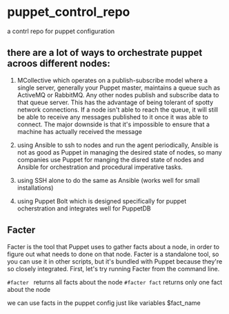 # puppet_control_repo
a contrl repo for puppet configuration


## there are a lot of ways to orchestrate puppet acroos different nodes:
1. MCollective which operates on a publish-subscribe model where a single server, generally your Puppet master, maintains a queue such as ActiveMQ or RabbitMQ. Any other nodes publish and subscribe data to that queue server. This has the advantage of being tolerant of spotty network connections. If a node isn't able to reach the queue, it will still be able to receive any messages published to it once it was able to connect. The major downside is that it's impossible to ensure that a machine has actually received the message

2. using Ansible to ssh to nodes and run the agent periodically, Ansible is not as good as Puppet in managing the desired state of nodes, so many companies use Puppet for manging the disred state of nodes and Ansible for orchestration and procedural imperative tasks. 

3. using SSH alone to do the same as Ansible (works well for small installations)

4. using Puppet Bolt which is designed specifically for puppet ocherstration and integrates well for PuppetDB

## Facter
Facter is the tool that Puppet uses to gather facts about a node, in order to figure out what needs to done on that node. Facter is a standalone tool, so you can use it in other scripts, but it's bundled with Puppet because they're so closely integrated. First, let's try running Facter from the command line.

`#facter `  returns all facts about the node
`#facter fact` returns only one fact about the node

we can use facts in the puppet config just like variables $fact_name
